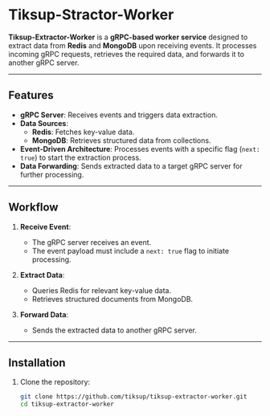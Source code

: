 # Tiksup-Stractor-Worker

**Tiksup-Extractor-Worker** is a **gRPC-based worker service** designed to extract data from **Redis** and **MongoDB** upon receiving events. It processes incoming gRPC requests, retrieves the required data, and forwards it to another gRPC server.

---

## Features

- **gRPC Server**: Receives events and triggers data extraction.
- **Data Sources**:
  - **Redis**: Fetches key-value data.
  - **MongoDB**: Retrieves structured data from collections.
- **Event-Driven Architecture**: Processes events with a specific flag (`next: true`) to start the extraction process.
- **Data Forwarding**: Sends extracted data to a target gRPC server for further processing.

---

## Workflow

1. **Receive Event**: 
   - The gRPC server receives an event.
   - The event payload must include a `next: true` flag to initiate processing.
   
2. **Extract Data**:
   - Queries Redis for relevant key-value data.
   - Retrieves structured documents from MongoDB.

3. **Forward Data**:
   - Sends the extracted data to another gRPC server.

---

## Installation

1. Clone the repository:
   ```bash
   git clone https://github.com/tiksup/tiksup-extractor-worker.git
   cd tiksup-extractor-worker
